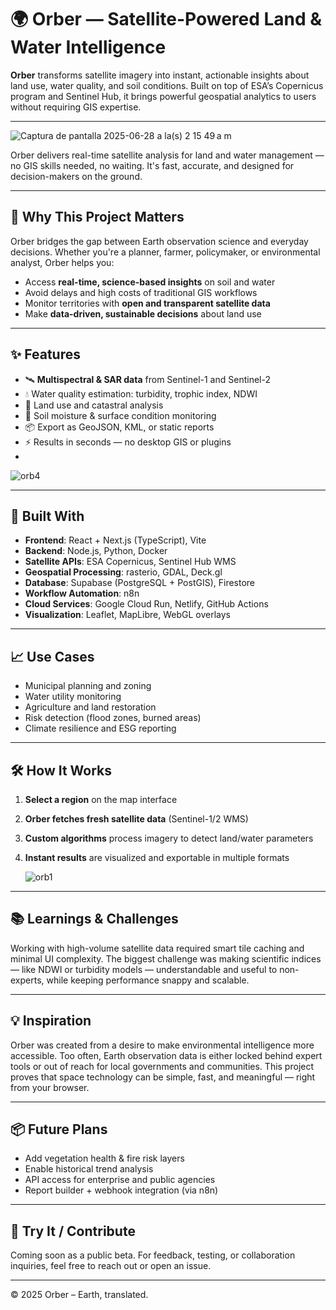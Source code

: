 # 🌍 Orber — Satellite-Powered Land & Water Intelligence

**Orber** transforms satellite imagery into instant, actionable insights about land use, water quality, and soil conditions. Built on top of ESA’s Copernicus program and Sentinel Hub, it brings powerful geospatial analytics to users without requiring GIS expertise.

---
![Captura de pantalla 2025-06-28 a la(s) 2 15 49 a m](https://github.com/user-attachments/assets/520317b3-cd4c-4f1b-b88c-8b49fc2bc7d3)



Orber delivers real-time satellite analysis for land and water management — no GIS skills needed, no waiting. It's fast, accurate, and designed for decision-makers on the ground.

---

## 🌱 Why This Project Matters

Orber bridges the gap between Earth observation science and everyday decisions. Whether you're a planner, farmer, policymaker, or environmental analyst, Orber helps you:

- Access **real-time, science-based insights** on soil and water
- Avoid delays and high costs of traditional GIS workflows
- Monitor territories with **open and transparent satellite data**
- Make **data-driven, sustainable decisions** about land use

---

## ✨ Features

- 🛰️ **Multispectral & SAR data** from Sentinel-1 and Sentinel-2
- 💧 Water quality estimation: turbidity, trophic index, NDWI
- 🌾 Land use and catastral analysis
- 🧪 Soil moisture & surface condition monitoring
- 📦 Export as GeoJSON, KML, or static reports
- ⚡ Results in seconds — no desktop GIS or plugins
- 
![orb4](https://github.com/user-attachments/assets/dc3208c0-907e-4b7f-937d-5402eb0da8a2)

---

## 🔧 Built With

- **Frontend**: React + Next.js (TypeScript), Vite  
- **Backend**: Node.js, Python, Docker  
- **Satellite APIs**: ESA Copernicus, Sentinel Hub WMS  
- **Geospatial Processing**: rasterio, GDAL, Deck.gl  
- **Database**: Supabase (PostgreSQL + PostGIS), Firestore  
- **Workflow Automation**: n8n  
- **Cloud Services**: Google Cloud Run, Netlify, GitHub Actions  
- **Visualization**: Leaflet, MapLibre, WebGL overlays  

---

## 📈 Use Cases

- Municipal planning and zoning
- Water utility monitoring
- Agriculture and land restoration
- Risk detection (flood zones, burned areas)
- Climate resilience and ESG reporting

---

## 🛠️ How It Works

1. **Select a region** on the map interface  
2. **Orber fetches fresh satellite data** (Sentinel-1/2 WMS)  
3. **Custom algorithms** process imagery to detect land/water parameters  
4. **Instant results** are visualized and exportable in multiple formats

   ![orb1](https://github.com/user-attachments/assets/442d78db-2d00-423b-be5a-9e4abbf6a243)


---

## 📚 Learnings & Challenges

Working with high-volume satellite data required smart tile caching and minimal UI complexity. The biggest challenge was making scientific indices — like NDWI or turbidity models — understandable and useful to non-experts, while keeping performance snappy and scalable.

---

## 💡 Inspiration

Orber was created from a desire to make environmental intelligence more accessible. Too often, Earth observation data is either locked behind expert tools or out of reach for local governments and communities. This project proves that space technology can be simple, fast, and meaningful — right from your browser.

---

## 📦 Future Plans

- Add vegetation health & fire risk layers  
- Enable historical trend analysis  
- API access for enterprise and public agencies  
- Report builder + webhook integration (via n8n)  

---

## 🧭 Try It / Contribute

Coming soon as a public beta. For feedback, testing, or collaboration inquiries, feel free to reach out or open an issue.

---

© 2025 Orber – Earth, translated.
